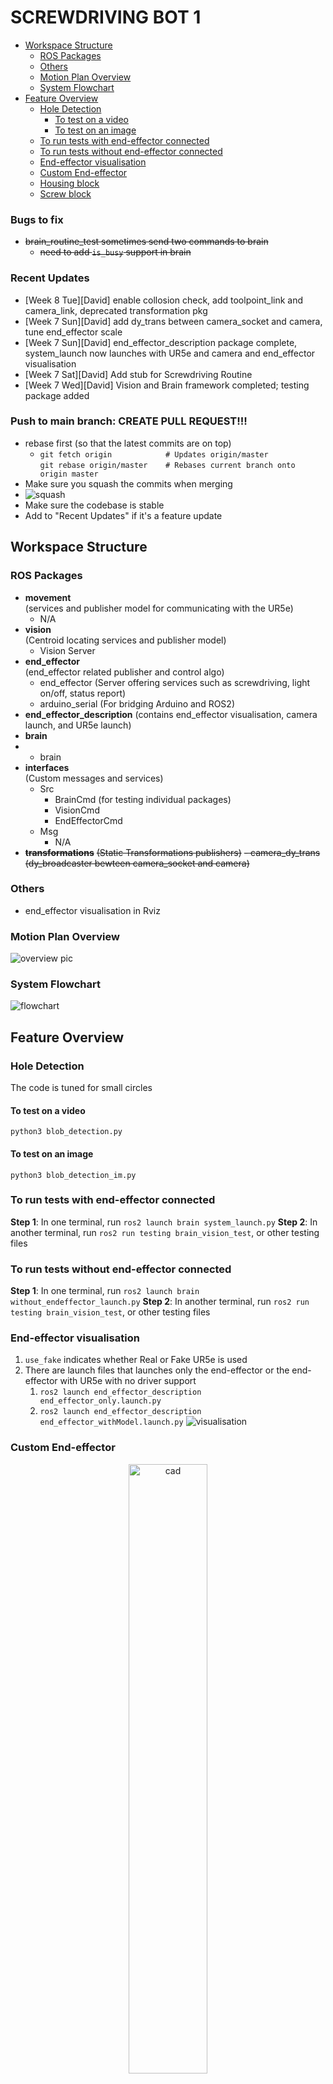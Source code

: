 <!-- omit from toc -->
# SCREWDRIVING BOT 1

- [Workspace Structure](#workspace-structure)
  - [ROS Packages](#ros-packages)
  - [Others](#others)
  - [Motion Plan Overview](#motion-plan-overview)
  - [System Flowchart](#system-flowchart)
- [Feature Overview](#feature-overview)
  - [Hole Detection](#hole-detection)
    - [To test on a video](#to-test-on-a-video)
    - [To test on an image](#to-test-on-an-image)
  - [To run tests with end-effector connected](#to-run-tests-with-end-effector-connected)
  - [To run tests without end-effector connected](#to-run-tests-without-end-effector-connected)
  - [End-effector visualisation](#end-effector-visualisation)
  - [Custom End-effector](#custom-end-effector)
  - [Housing block](#housing-block)
  - [Screw block](#screw-block)

### Bugs to fix
- ~~brain_routine_test sometimes send two commands to brain~~  
  - ~~need to add `is_busy` support in brain~~
### Recent Updates
- [Week 8 Tue][David] enable collosion check, add toolpoint_link and camera_link, deprecated transformation pkg
- [Week 7 Sun][David] add dy_trans between camera_socket and camera, tune end_effector scale
- [Week 7 Sun][David] end_effector_description package complete, system_launch now launches with UR5e and camera and end_effector visualisation
- [Week 7 Sat][David] Add stub for Screwdriving Routine
- [Week 7 Wed][David] Vision and Brain framework completed; testing package added

### Push to main branch: CREATE PULL REQUEST!!!
- rebase first (so that the latest commits are on top) 
  - `git fetch origin            # Updates origin/master`\
    `git rebase origin/master    # Rebases current branch onto origin master`
- Make sure you squash the commits when merging
- ![squash](img/squash.png)
- Make sure the codebase is stable
- Add to "Recent Updates" if it's a feature update 

## Workspace Structure
### ROS Packages
- **movement**  
  (services and publisher model for communicating with the UR5e)  
  - N/A
- **vision**  
  (Centroid locating services and publisher model)  
  - Vision Server
- **end_effector**  
  (end_effector related publisher and control algo)
  - end_effector (Server offering services such as screwdriving, light on/off, status report)
  - arduino_serial (For bridging Arduino and ROS2)
- **end_effector_description**
  (contains end_effector visualisation, camera launch, and UR5e launch)
- **brain**
- - brain
- **interfaces**  
  (Custom messages and services)
  - Src
	- BrainCmd (for testing individual packages)
	- VisionCmd
	- EndEffectorCmd
  - Msg
	- N/A
- **~~transformations~~**
  ~~(Static Transformations publishers)~~
  ~~- camera_dy_trans (dy_broadcaster bewteen camera_socket and camera)~~
### Others
- end_effector visualisation in Rviz

### Motion Plan Overview
![overview pic](/img/MotionPlan_overview.png)

### System Flowchart
![flowchart](/img/flowchart.jpg)

## Feature Overview

### Hole Detection
The code is tuned for small circles

#### To test on a video
`python3 blob_detection.py`
#### To test on an image
`python3 blob_detection_im.py`

### To run tests with end-effector connected
**Step 1**: In one terminal, run `ros2 launch brain system_launch.py`
**Step 2**: In another terminal, run `ros2 run testing brain_vision_test`, or other testing files

### To run tests without end-effector connected
**Step 1**: In one terminal, run `ros2 launch brain without_endeffector_launch.py`
**Step 2**: In another terminal, run `ros2 run testing brain_vision_test`, or other testing files

### End-effector visualisation
1. `use_fake` indicates whether Real or Fake UR5e is used
2. There are launch files that launches only the end-effector or the end-effector with UR5e with no driver support
   1. `ros2 launch end_effector_description end_effector_only.launch.py`
   2. `ros2 launch end_effector_description end_effector_withModel.launch.py`
![visualisation](img/visualisation_1.png)

### Custom End-effector

<div align="center">
  <img src="img/end_effector_assembly.png" alt="cad" width="50%">
</div>

![drawing](img/end_effector_engineering_drawing.png)

### Housing block

<div align="center">
  <img src="img/housing.png" alt="cad" width="50%">
</div>

<div align="center">
  <img src="img/housing2.png" alt="cad" width="50%">
</div>

### Screw block

<div align="center">
  <img src="img/screwblock.png" alt="cad" width="50%">
</div>

<div align="center">
  <img src="img/screwblock2.png" alt="cad" width="50%">
</div>